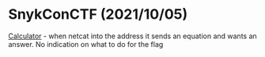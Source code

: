 # SnykConCTF (2021/10/05)

[Calculator](Calculator/) - when netcat into the address it sends an equation and wants an answer. No indication on what to do for the flag
